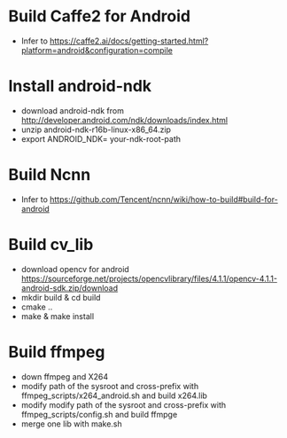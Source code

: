 
Build Caffe2 for Android
====
* Infer to https://caffe2.ai/docs/getting-started.html?platform=android&configuration=compile

Install android-ndk
===
* download android-ndk from http://developer.android.com/ndk/downloads/index.html
* unzip android-ndk-r16b-linux-x86_64.zip
* export ANDROID_NDK= your-ndk-root-path

Build Ncnn
===
* Infer to https://github.com/Tencent/ncnn/wiki/how-to-build#build-for-android

Build cv_lib
===
* download opencv for android https://sourceforge.net/projects/opencvlibrary/files/4.1.1/opencv-4.1.1-android-sdk.zip/download
*  mkdir  build & cd build
*  cmake ..
*  make & make install

Build ffmpeg
===
* down ffmpeg and X264 
* modify path of the sysroot and cross-prefix with ffmpeg_scripts/x264_android.sh and build x264.lib
* modify modify path of the sysroot and cross-prefix with ffmpeg_scripts/config.sh and build ffmpge
* merge one lib with make.sh
